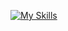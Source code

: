[![My Skills](https://skillicons.dev/icons?i=html,css,javascript,figma,python,c,cpp,java,r,matlab,bash,mysql,github,strimlit)](https://skillicons.dev)

